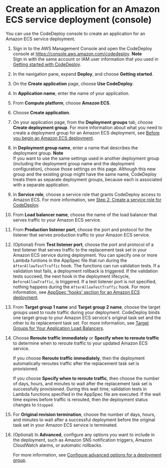 # Create an application for an Amazon ECS service deployment \(console\)<a name="applications-create-ecs"></a>

 You can use the CodeDeploy console to create an application for an Amazon ECS service deployment\. 

1. Sign in to the AWS Management Console and open the CodeDeploy console at [https://console\.aws\.amazon\.com/codedeploy](https://console.aws.amazon.com/codedeploy)\.
**Note**  
Sign in with the same account or IAM user information that you used in [Getting started with CodeDeploy](getting-started-codedeploy.md)\.

1. In the navigation pane, expand **Deploy**, and choose **Getting started**\.

1. On the **Create application** page, choose **Use CodeDeploy**\.

1. In **Application name**, enter the name of your application\.

1. From **Compute platform**, choose **Amazon ECS**\.

1. Choose **Create application**\.

1. On your application page, from the **Deployment groups** tab, choose **Create deployment group**\. For more information about what you need to create a deployment group for an Amazon ECS deployment, see [Before you begin an Amazon ECS deployment](deployment-steps-ecs.md#deployment-steps-prerequisites-ecs)\. 

1. In **Deployment group name**, enter a name that describes the deployment group\.
**Note**  
If you want to use the same settings used in another deployment group \(including the deployment group name and the deployment configuration\), choose those settings on this page\. Although this new group and the existing group might have the same name, CodeDeploy treats them as separate deployment groups, because each is associated with a separate application\.

1. In **Service role**, choose a service role that grants CodeDeploy access to Amazon ECS\. For more information, see [Step 2: Create a service role for CodeDeploy](getting-started-create-service-role.md)\.

1.  From **Load balancer name**, choose the name of the load balancer that serves traffic to your Amazon ECS service\. 

1.  From **Production listener port**, choose the port and protocol for the listener that serves production traffic to your Amazon ECS service\. 

1.  \(Optional\) From **Test listener port**, choose the port and protocol of a test listener that serves traffic to the replacement task set in your Amazon ECS service during deployment\. You can specify one or more Lambda funtions in the AppSpec file that run during the `AfterAllowTestTraffic` hook\. The functions can run validation tests\. If a validation test fails, a deployment rollback is triggered\. If the validation tests succeed, the next hook in the deployment lifecycle, `BeforeAllowTraffic`, is triggered\. If a test listener port is not specified, nothing happens during the `AfterAllowTestTraffic` hook\. For more information, see [AppSpec 'hooks' section for an Amazon ECS deployment](reference-appspec-file-structure-hooks.md#appspec-hooks-ecs)\. 

1. From **Target group 1 name** and **Target group 2 name**, choose the target groups used to route traffic during your deployment\. CodeDeploy binds one target group to your Amazon ECS service's original task set and the other to its replacement task set\. For more information, see [Target Groups for Your Application Load Balancers](https://docs.aws.amazon.com/elasticloadbalancing/latest/application/load-balancer-target-groups.html)\. 

1.  Choose **Reroute traffic immediately** or **Specify when to reroute traffic** to determine when to reroute traffic to your updated Amazon ECS service\. 

    If you choose **Reroute traffic immediately**, then the deployment automatically reroutes traffic after the replacement task set is provisioned\. 

    If you choose **Specify when to reroute traffic**, then choose the number of days, hours, and minutes to wait after the replacement task set is successfully provisioned\. During this wait time, validation tests in Lambda functions specified in the AppSpec file are executed\. If the wait time expires before traffic is rerouted, then the deployment status changes to `Stopped`\. 

1.  For **Original revision termination**, choose the number of days, hours, and minutes to wait after a successful deployment before the original task set in your Amazon ECS service is terminated\. 

1. \(Optional\) In **Advanced**, configure any options you want to include in the deployment, such as Amazon SNS notification triggers, Amazon CloudWatch alarms, or automatic rollbacks\.

   For more information, see [Configure advanced options for a deployment group](deployment-groups-configure-advanced-options.md)\. 
